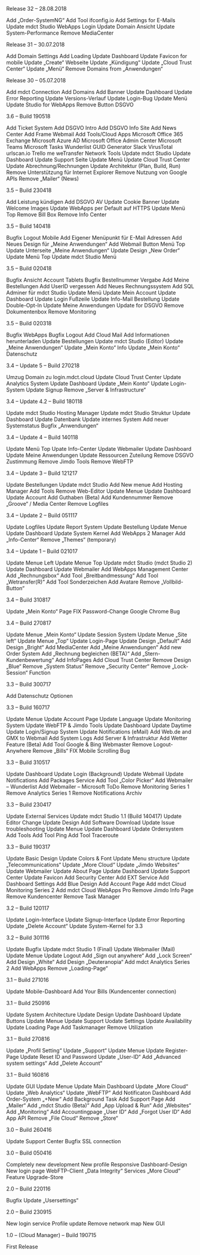 Release 32 – 28.08.2018

Add „Order-SystemNG“
Add Tool ifconfig.io
Add Settings for E-Mails
Update mdct Studio WebApps Login
Update Domain Ansicht
Update System-Performance
Remove MediaCenter
 

Release 31 – 30.07.2018

Add Domain Settings
Add Loading
Update Dashboard
Update Favicon for mobile
Update „Create“ Webseite
Update „Kündigung“
Update „Cloud Trust Center“
Update „Menü“
Remove Domains from „Anwendungen“
 

Release 30 – 05.07.2018

Add mdct Connection
Add Domains
Add Banner
Update Dashboard
Update Error Reporting
Update Versions-Verlauf
Update Login-Bug
Update Menü
Update Studio for WebApps
Remove Button DSGVO
 

3.6 – Build 190518

Add Ticket System
Add DSGVO Intro
Add DSGVO Info Site
Add News Center
Add Frame Webmail
Add Tools/Cloud Apps
Microsoft Office 365 Exchange
Microsoft Azure AD
Microsoft Office Admin Center
Microsoft Teams
Microsoft Tasks
Wunderlist
GUID Generator
Slack
VirusTotal
urlscan.io
Trello
me
weTransfer
Network Tools
Update mdct Studio
Update Dashboard
Update Support Seite
Update Menü
Update Cloud Trust Center
Update Abrechnung/Rechnungen
Update Architektur (Plan, Build, Run)
Remove Unterstützung für Internet Explorer
Remove Nutzung von Google APIs
Remove „Mailer“ (News)
 

3.5 – Build 230418

Add Leistung kündigen
Add DSGVO AV
Update Cookie Banner
Update Welcome Images
Update WebApps per Default auf HTTPS
Update Menü Top
Remove Bill Box
Remove Info Center
 

3.5 – Build 140418

Bugfix Logout Mobile
Add Eigener Menüpunkt für E-Mail Adressen
Add Neues Design für „Meine Anwendungen“
Add Webmail Button Menü Top
Update Unterseite „Meine Anwendungen“
Update Design „New Order“
Update Menü Top
Update mdct Studio Menü
 

3.5 – Build 020418

Bugfix Ansicht Account Tablets
Bugfix Bestellnummer Vergabe
Add Meine Bestellungen
Add UserID vergessen
Add Neues Rechnungssystem
Add SQL Adminer für mdct Studio
Update Menü
Update Mein Account
Update Dashboard
Update Login Fußzeile
Update Info-Mail Bestellung
Update Double-Opt-In
Update Meine Anwendungen
Update for DSGVO
Remove Dokumentenbox
Remove Monitoring
 

3.5 – Build 020318

Bugfix WebApps
Bugfix Logout
Add Cloud Mail
Add Informationen herunterladen
Update Bestellungen
Update mdct Studio (Editor)
Update „Meine Anwendungen“
Update „Mein Konto“ Info
Update „Mein Konto“ Datenschutz
 

3.4 – Update 5 – Build 270218

Umzug Domain zu login.mdct.cloud
Update Cloud Trust Center
Update Analytics System
Update Dashboard
Update „Mein Konto“
Update Login-System
Update Signup
Remove „Server & Infrastructure“
 

3.4 – Update 4.2 – Build 180118

Update mdct Studio Hosting Manager
Update mdct Studio Struktur
Update Dashboard
Update Datenbank
Update internes System
Add neuer Systemstatus
Bugfix „Anwendungen“
 

3.4 – Update 4 – Build 140118

Update Menü Top
Upate Info-Center
Update Webmailer
Update Dashboard
Update Meine Anwendungen
Update Ressourcen Zuteilung
Remove DSGVO Zustimmung
Remove Jimdo Tools
Remove WebFTP
 

3.4 – Update 3 – Build 121217

Update Bestellungen
Update mdct Studio
Add New menue
Add Hosting Manager
Add Tools
Remove Web-Editor
Update Menue
Update Dashboard
Update Account
Add Guthaben (Beta)
Add Kundennummer
Remove „Groove“ / Media Center
Remove Logfiles
 

3.4 – Update 2 – Build 051117

Update Logfiles
Update Report System
Update Bestellung
Update Menue
Update Dashboard
Update System Kernel
Add WebApps 2 Manager
Add „Info-Center“
Remove „Themes“ (temporary)
 

3.4 – Update 1 – Build 021017

Update Menue Left
Update Menue Top
Update mdct Studio (mdct Studio 2)
Update Dashboard
Update Webmailer
Add WebApps Management Center
Add „Rechnungsbox“
Add Tool „Breitbandmessung“
Add Tool „Wetransfer(R)“
Add Tool Sonderzeichen
Add Avatare
Remove „Vollbild-Button“
 

3.4 – Build 310817

Update „Mein Konto“ Page
FIX Password-Change Google Chrome Bug
 

3.4 – Build 270817

Update Menue „Mein Konto“
Update Session System
Update Menue „Site left“
Update Menue „Top“
Update Login-Page
Update Design „Default“
Add Design „Bright“
Add MediaCenter
Add „Meine Anwendungen“
Add new Order System
Add „Rechnung begleichen (BETA)“
Add „Stern-Kundenbewertung“
Add InfoPages
Add Cloud Trust Center
Remove Design „Blue“
Remove „System Status“
Remove „Security Center“
Remove „Lock-Session“ Function
 

3.3 – Build 300717

Add Datenschutz Optionen
 

3.3 – Build 160717

Update Menue
Update Account Page
Update Language
Update Monitoring System
Update WebFTP & Jimdo Tools
Update Dashboard
Update Daytime
Update Login/Signup System
Update Notifications (eMail)
Add Web.de and GMX to Webmail
Add System Logs
Add Server & Infrastruktur
Add Wetter Feature (Beta)
Add Tool Google & Bing Webmaster
Remove Logout-Anywhere
Remove „Bills“
FIX Mobile Scrolling Bug
 

3.3 – Build 310517

Update Dashboard
Update Login (Background)
Update Webmail
Update Notifications
Add Packages Service
Add Tool „Color Picker“
Add Webmailer – Wunderlist
Add Webmailer – Microsoft ToDo
Remove Monitoring Series 1
Remove Analytics Series 1
Remove Notifications Archiv
 

3.3 – Build 230417

Update External Services
Update mdct Studio 1.1 (Build 140417)
Update Editor Change
Update Design
Add Software Download
Update Issue troubleshooting
Update Menue
Update Dashboard
Update Ordersystem
Add Tools
Add Tool Ping
Add Tool Traceroute
 

3.3 – Build 190317

Update Basic Design
Update Colors & Font
Update Menu structure
Update „Telecommunications“
Update „More Cloud“
Update „Jimdo Websites“
Update Webmailer
Update About Page
Update Dashboard
Update Support Center
Update Favicon
Add Security Center
Add EXT Service
Add Dashboard Settings
Add Blue Design
Add Account Page
Add mdct Cloud Monitoring Series 2
Add mdct Cloud WebApps Pro
Remove Jimdo Info Page
Remove Kundencenter
Remove Task Manager
 

3.2 – Build 120117

Update Login-Interface
Update Signup-Interface
Update Error Reporting
Update „Delete Account“
Update System-Kernel for 3.3
 

3.2 – Build 301116

Update Bugfix
Update mdct Studio 1 (Final)
Update Webmailer (Mail)
Update Menue
Update Logout
Add „Sign out anywhere“
Add „Lock Screen“
Add Design „White“
Add Design „Deuteranopia“
Add mdct Analytics Series 2
Add WebApps
Remove „Loading-Page“
 

3.1 – Build 271016

Update Mobile-Dashboard
Add Your Bills (Kundencenter connection)
 

3.1 – Build 250916

Update System Architecture
Update Design
Update Dashboard
Update Buttons
Update Menue
Update Support
Uodate Settings
Update Availability
Update Loading Page
Add Taskmanager
Remove Utilization
 

3.1 – Build 270816

Update „Profil Setting“
Update „Support“
Update Menue
Update Register-Page
Update Reset ID and Password
Update „User-ID“
Add „Advanced system settings“
Add „Delete Account“
 

3.1 – Build 160816

Update GUI
Update Menue
Update Main Dashboard
Update „More Cloud“
Update „Web Analytics“
Update „WebFTP“
Add Notificaton Dashboard
Add Order-System „+New“
Add Background Task
Add Support Page
Add „Mailer“
Add „mdct Studio (Beta)“
Add „App Upload & Run“
Add „Websites“
Add „Monitoring“
Add Accountingpage „User ID“
Add „Forgot User ID“
Add App API
Remove „File Cloud“
Remove „Store“
 

3.0 – Build 260416

Update Support Center
Bugfix SSL connection
 

3.0 – Build 050416

Completely new development
New profile
Responsive Dashboard-Design
New login page
WebFTP-Client
„Data Integrity“ Services
„More Cloud“ Feature
Upgrade-Store
 

2.0 – Build 220116

Bugfix
Update „Usersettings“
 

2.0 – Build 230915

New login service
Profile update
Remove network map
New GUI
 

1.0 – (Cloud Manager) – Build 190715

First Release
